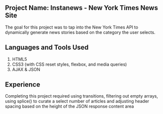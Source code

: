 
## Project Name: Instanews - New York Times News Site

The goal for this project was to tap into the New York Times API to dynamically generate news stories based on the category the user selects. 

## Languages and Tools Used
1. HTML5
2. CSS3 (with CSS reset styles, flexbox, and media queries)
3. AJAX & JSON

## Experience
Completing this project required using transitions, filtering out empty arrays, using splice() to curate a select number of articles and adjusting header spacing based on the height of the JSON response content area


